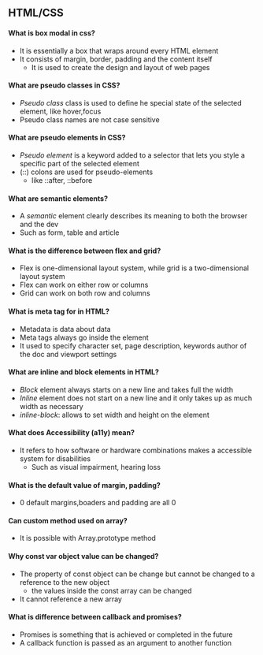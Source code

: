 ## HTML/CSS

#### What is box modal in css?

- It is essentially a box that wraps around every HTML element
- It consists of margin, border, padding and the content itself
  - It is used to create the design and layout of web pages

#### What are pseudo classes in CSS?

- _Pseudo class_ class is used to define he special state of the selected element, like hover,focus
- Pseudo class names are not case sensitive

#### What are pseudo elements in CSS?

- _Pseudo element_ is a keyword added to a selector that lets you style a specific part of the selected element
- (::) colons are used for pseudo-elements
  - like ::after, ::before

#### What are semantic elements?

- A _semantic_ element clearly describes its meaning to both the browser and the dev
- Such as form, table and article

#### What is the difference between flex and grid?

- Flex is one-dimensional layout system, while grid is a two-dimensional layout system
- Flex can work on either row or columns
- Grid can work on both row and columns

#### What is meta tag for in HTML?

- Metadata is data about data
- Meta tags always go inside the <head> element
- It used to specify character set, page description, keywords author of the doc and viewport settings

#### What are inline and block elements in HTML?

- _Block_ element always starts on a new line and takes full the width
- _Inline_ element does not start on a new line and it only takes up as much width as necessary
- _inline-block_: allows to set width and height on the element

#### What does Accessibility (a11y) mean?

- It refers to how software or hardware combinations makes a accessible system for disabilities
  - Such as visual impairment, hearing loss

#### What is the default value of margin, padding?

- 0 default margins,boaders and padding are all 0

#### Can custom method used on array?

- It is possible with Array.prototype method

#### Why const var object value can be changed?

- The property of const object can be change but cannot be changed to a reference to the new object
  - the values inside the const array can be changed
- It cannot reference a new array

#### What is difference between callback and promises?

- Promises is something that is achieved or completed in the future
- A callback function is passed as an argument to another function
